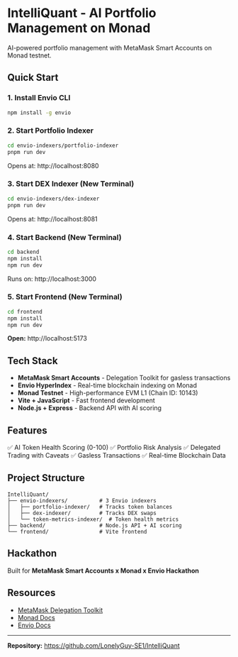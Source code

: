 # IntelliQuant - AI Portfolio Management on Monad

AI-powered portfolio management with MetaMask Smart Accounts on Monad testnet.

## Quick Start

### 1. Install Envio CLI
```bash
npm install -g envio
```

### 2. Start Portfolio Indexer
```bash
cd envio-indexers/portfolio-indexer
pnpm run dev
```
Opens at: http://localhost:8080

### 3. Start DEX Indexer (New Terminal)
```bash
cd envio-indexers/dex-indexer
pnpm run dev
```
Opens at: http://localhost:8081

### 4. Start Backend (New Terminal)
```bash
cd backend
npm install
npm run dev
```
Runs on: http://localhost:3000

### 5. Start Frontend (New Terminal)
```bash
cd frontend
npm install
npm run dev
```
**Open:** http://localhost:5173

## Tech Stack

- **MetaMask Smart Accounts** - Delegation Toolkit for gasless transactions
- **Envio HyperIndex** - Real-time blockchain indexing on Monad
- **Monad Testnet** - High-performance EVM L1 (Chain ID: 10143)
- **Vite + JavaScript** - Fast frontend development
- **Node.js + Express** - Backend API with AI scoring

## Features

✅ AI Token Health Scoring (0-100)
✅ Portfolio Risk Analysis
✅ Delegated Trading with Caveats
✅ Gasless Transactions
✅ Real-time Blockchain Data

## Project Structure

```
IntelliQuant/
├── envio-indexers/          # 3 Envio indexers
│   ├── portfolio-indexer/   # Tracks token balances
│   ├── dex-indexer/         # Tracks DEX swaps
│   └── token-metrics-indexer/  # Token health metrics
├── backend/                 # Node.js API + AI scoring
└── frontend/                # Vite frontend
```

## Hackathon

Built for **MetaMask Smart Accounts x Monad x Envio Hackathon**

## Resources

- [MetaMask Delegation Toolkit](https://docs.metamask.io/delegation-toolkit)
- [Monad Docs](https://docs.monad.xyz)
- [Envio Docs](https://docs.envio.dev)

---

**Repository:** https://github.com/LonelyGuy-SE1/IntelliQuant
